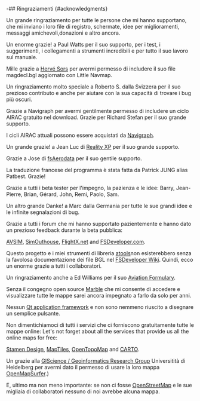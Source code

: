 -## Ringraziamenti {#acknowledgments}


Un grande ringraziamento per tutte le persone che mi hanno supportano, che mi inviano i loro file di registro, schermate, idee per miglioramenti,
messaggi amichevoli,donazioni e altro ancora.

Un enorme grazie! a Paul Watts per il suo supporto, per i test, i suggerimenti, i collegamenti a strumenti incredibili e per tutto il suo lavoro sul manuale.

Mille grazie a [Hervé Sors](http://www.aero.sors.fr) per avermi permesso di includere il suo file magdecl.bgl aggiornato con Little Navmap.


Un ringraziamento molto speciale a Roberto S. dalla Svizzera per il suo prezioso contributo e anche per aiutare con la sua capacità di trovare i bug più oscuri.

Grazie a Navigraph per avermi gentilmente permesso di includere un ciclo AIRAC gratuito nel download. Grazie per Richard Stefan per il suo grande supporto.

I cicli AIRAC attuali possono essere acquistati da  [Navigraph](http://www.navigraph.com).


Un grande grazie! a Jean Luc di [Reality XP](http://www.reality-xp.com) per il suo grande supporto.

Grazie a Jose di [fsAerodata](https://www.fsaerodata.com/) per il suo gentile supporto.

La traduzione francese del programma è stata fatta da Patrick JUNG alias Patbest. Grazie!

Grazie a tutti i beta tester per l'impegno, la pazienza e le idee: Barry, Jean-Pierre, Brian, Gérard, John, Remi, Paolo, Sam.

Un altro grande Danke! a Marc dalla Germania per tutte le sue grandi idee e le infinite segnalazioni di bug.

Grazie a tutti i forum che mi hanno supportato pazientemente e hanno dato un prezioso feedback durante la beta pubblica:

[AVSIM](http://www.avsim.com), [SimOuthouse](http://www.sim-outhouse.com), [FlightX.net](http://flightx.net) and [FSDeveloper.com](http://www.fsdeveloper.com).

Questo progetto e i miei strumenti di libreria [atools](https://github.com/albar965/atools)non esisterebbero senza la favolosa documentazione dei file BGL nel [FSDeveloper Wiki](http://www.fsdeveloper.com/wiki). Quindi, ecco un enorme grazie a tutti i collaboratori.

Un ringraziamento anche a Ed Williams per il suo [Aviation Formulary](http://williams.best.vwh.net/avform.htm).

Senza il congegno open source [Marble](https://marble.kde.org) che mi consente di accedere e visualizzare tutte le mappe sarei ancora impegnato a farlo da solo per anni.

Nessun [Qt application framework](https://www.qt.io) e non sono nemmeno riuscito a disegnare un semplice pulsante.

Non dimentichiamoci di tutti i servizi che ci forniscono gratuitamente tutte le mappe online:
Let's not forget about all the services that provide us all the online maps for free:

[Stamen Design](http://maps.stamen.com), [MapTiles](http://maptiles.xyz), [OpenTopoMap](http://www.opentopomap.org) and [CARTO](https://carto.com/).

Un grazie alla [GIScience / Geoinformatics Research Group](http://www.geog.uni-heidelberg.de/gis/index_en.html) Universitità di Heidelberg  per avermi dato il permesso di usare la loro mappa [OpenMapSurfer](http://korona.geog.uni-heidelberg.de).)

E, ultimo ma non meno importante: se non ci fosse [OpenStreetMap](http://www.openstreetmap.org) e le sue migliaia di collaboratori nessuno di noi avrebbe alcuna mappa.

